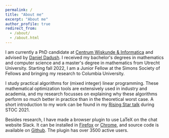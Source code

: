 ```yaml
---
permalink: /
title: "About me"
excerpt: "About me"
author_profile: true
redirect_from:
  - /about/
  - /about.html
---
```


I am currently a PhD candidate at [Centrum Wiskunde & Informatica](https://www.cwi.nl)
and advised by [Daniel Dadush](https://homepages.cwi.nl/~dadush/). I received my
bachelor's degrees in mathematics and computer science and a master's degree
in mathematics from Utrecht University.
Starting fall 2022, I am a Junior Fellow at the Simons Society of Fellows
and bringing my research to Columbia University.

I study practical algorithms for (mixed integer) linear programming.
These mathematical optimization tools are extensively used in industry and academia,
and my research focusses on explaining why these algorithms
perform so much better in practice than in the theoretical worst case.
A short introduction to my work can be found in my
[Rising Star talk](https://www.youtube.com/watch?v=S-poynfWfTA)
during STOC 2021.

Besides research, I have made a browser plugin to use LaTeX on the chat website Slack.
It can be installed in [Firefox](https://addons.mozilla.org/nl/firefox/addon/latex-in-slack/)
or [Chrome](https://chrome.google.com/webstore/detail/latex-in-slack/pfcfelfnpbnboelkjedecjipaibpnfja),
and source code is available on [Github](https://github.com/sophiehuiberts/katex-with-slack).
The plugin has over 3500 active users.
